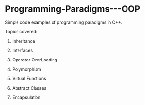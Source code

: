 # Programming-Paradigms---OOP
Simple code examples of programming paradigms in C++. 

Topics covered:

1) Inheritance

2) Interfaces

3) Operator OverLoading

4) Polymorphism

5) Virtual Functions

6) Abstract Classes

7) Encapsulation
